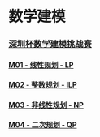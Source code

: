 # 数学建模

### [深圳杯数学建模挑战赛](Matlab/MMCT)

#### [M01 - 线性规划 - LP](Matlab/M01)

#### [M02 - 整数规划 - ILP](Matlab/M02)

#### [M03 - 非线性规划 - NP](Matlab/M03)

#### [M04 - 二次规划 - QP](Matlab/M04)